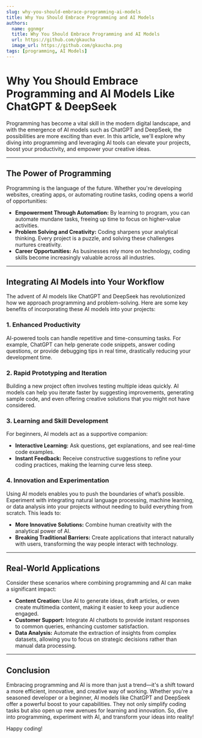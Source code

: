 ```yaml
---
slug: why-you-should-embrace-programming-ai-models
title: Why You Should Embrace Programming and AI Models
authors:
  name: ggnmgr
  title: Why You Should Embrace Programming and AI Models
  url: https://github.com/gkaucha
  image_url: https://github.com/gkaucha.png
tags: [programming, AI Models]
---
```


# Why You Should Embrace Programming and AI Models Like ChatGPT & DeepSeek

Programming has become a vital skill in the modern digital landscape, and with the emergence of AI models such as ChatGPT and DeepSeek, the possibilities are more exciting than ever. In this article, we'll explore why diving into programming and leveraging AI tools can elevate your projects, boost your productivity, and empower your creative ideas.

---

## The Power of Programming

Programming is the language of the future. Whether you're developing websites, creating apps, or automating routine tasks, coding opens a world of opportunities:

- **Empowerment Through Automation:** By learning to program, you can automate mundane tasks, freeing up time to focus on higher-value activities.
- **Problem Solving and Creativity:** Coding sharpens your analytical thinking. Every project is a puzzle, and solving these challenges nurtures creativity.
- **Career Opportunities:** As businesses rely more on technology, coding skills become increasingly valuable across all industries.

---

## Integrating AI Models into Your Workflow

The advent of AI models like ChatGPT and DeepSeek has revolutionized how we approach programming and problem-solving. Here are some key benefits of incorporating these AI models into your projects:

### 1. Enhanced Productivity

AI-powered tools can handle repetitive and time-consuming tasks. For example, ChatGPT can help generate code snippets, answer coding questions, or provide debugging tips in real time, drastically reducing your development time.

### 2. Rapid Prototyping and Iteration

Building a new project often involves testing multiple ideas quickly. AI models can help you iterate faster by suggesting improvements, generating sample code, and even offering creative solutions that you might not have considered.

### 3. Learning and Skill Development

For beginners, AI models act as a supportive companion:
- **Interactive Learning:** Ask questions, get explanations, and see real-time code examples.
- **Instant Feedback:** Receive constructive suggestions to refine your coding practices, making the learning curve less steep.
  
### 4. Innovation and Experimentation

Using AI models enables you to push the boundaries of what’s possible. Experiment with integrating natural language processing, machine learning, or data analysis into your projects without needing to build everything from scratch. This leads to:
- **More Innovative Solutions:** Combine human creativity with the analytical power of AI.
- **Breaking Traditional Barriers:** Create applications that interact naturally with users, transforming the way people interact with technology.

---

## Real-World Applications

Consider these scenarios where combining programming and AI can make a significant impact:

- **Content Creation:** Use AI to generate ideas, draft articles, or even create multimedia content, making it easier to keep your audience engaged.
- **Customer Support:** Integrate AI chatbots to provide instant responses to common queries, enhancing customer satisfaction.
- **Data Analysis:** Automate the extraction of insights from complex datasets, allowing you to focus on strategic decisions rather than manual data processing.

---

## Conclusion

Embracing programming and AI is more than just a trend—it's a shift toward a more efficient, innovative, and creative way of working. Whether you're a seasoned developer or a beginner, AI models like ChatGPT and DeepSeek offer a powerful boost to your capabilities. They not only simplify coding tasks but also open up new avenues for learning and innovation. So, dive into programming, experiment with AI, and transform your ideas into reality!

Happy coding!

